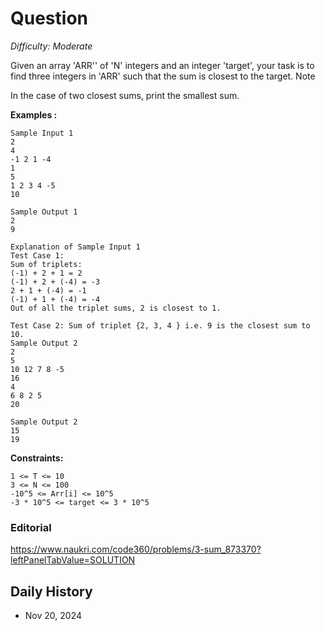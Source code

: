 # Question 

_Difficulty: Moderate_

Given an array 'ARR'' of 'N' integers and an integer 'target', your task is to find three integers in 'ARR' such that the sum is closest to the target.
Note

In the case of two closest sums, print the smallest sum.

**Examples :**
```
Sample Input 1
2
4
-1 2 1 -4
1
5
1 2 3 4 -5
10

Sample Output 1
2 
9

Explanation of Sample Input 1
Test Case 1:
Sum of triplets:
(-1) + 2 + 1 = 2
(-1) + 2 + (-4) = -3
2 + 1 + (-4) = -1
(-1) + 1 + (-4) = -4
Out of all the triplet sums, 2 is closest to 1.

Test Case 2: Sum of triplet {2, 3, 4 } i.e. 9 is the closest sum to 10.
Sample Output 2
2
5
10 12 7 8 -5
16
4
6 8 2 5
20

Sample Output 2
15
19

```

**Constraints:**
```
1 <= T <= 10 
3 <= N <= 100 
-10^5 <= Arr[i] <= 10^5
-3 * 10^5 <= target <= 3 * 10^5
```

### Editorial
https://www.naukri.com/code360/problems/3-sum_873370?leftPanelTabValue=SOLUTION

## Daily History
- Nov 20, 2024